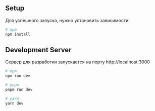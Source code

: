 ## Setup

Для успешного запуска, нужно установить зависимости:

```bash
# npm
npm install
```

## Development Server

Сервер для разработки запускается на порту http://localhost:3000

```bash
# npm
npm run dev

# pnpm
pnpm run dev

# yarn
yarn dev
```
